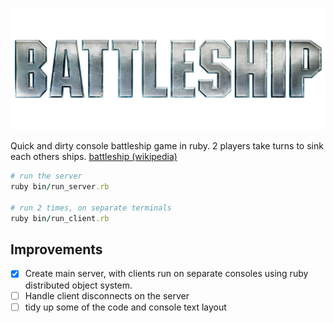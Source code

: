 
![battleship](battleship.png)

Quick and dirty console battleship game in ruby. 2 players take turns to sink each others ships. [battleship (wikipedia)](https://en.wikipedia.org/wiki/Battleship_(game))

```ruby
# run the server
ruby bin/run_server.rb

# run 2 times, on separate terminals
ruby bin/run_client.rb
```

## Improvements
- [x] Create main server, with clients run on separate consoles using ruby distributed object system.
- [ ] Handle client disconnects on the server
- [ ] tidy up some of the code and console text layout
